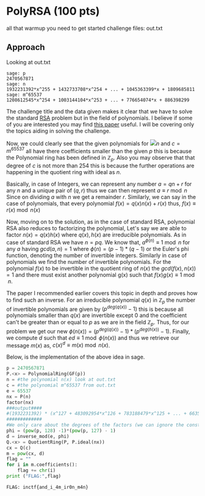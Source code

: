 # PolyRSA (100 pts)
all that warmup you need to get started
challenge files: out.txt

## Approach
Looking at out.txt
```
sage: p
2470567871
sage: n
1932231392*x^255 + 1432733708*x^254 + ... + 1045363399*x + 1809685811
sage: m^65537
1208612545*x^254 + 1003144104*x^253 + ... + 776654074*x + 886398299 
```
The challenge title and the data given makes it clear that we have to solve the standard [RSA](https://en.wikipedia.org/wiki/RSA_(cryptosystem)) problem but in the field of polynomials. I believe if some of you are interested you may find [this paper](http://www.diva-portal.se/smash/get/diva2:823505/FULLTEXT01.pdf) useful. I will be covering only the topics aiding in solving the challenge.

Now, we could clearly see that the given polynomials for <img src="https://render.githubusercontent.com/render/math?math=n">$n$ and $c = m^{65537}$ all have there coefficients smaller than the given $p$ this is because the Polynomial ring has been defined in $\mathbb{Z}_p$. Also you may observe that that degree of $c$ is not more than 254 this is because the further operations are happening in the quotient ring with ideal as $n$. 

Basically, in case of Integers, we can represent any number $a = qn + r$ for any $n$ and a unique pair of $(q,r)$ thus we can then represent $a \equiv r \bmod n$ Since on dividing $a$ with $n$ we get a remainder $r$. Similarly, we can say in the case of polynomials, that every polynomial $f(x) = q(x)n(x) + r(x)$
thus, $f(x) \equiv r(x) \bmod n(x)$

Now, moving on to the solution, as in the case of standard RSA, polynomial RSA also reduces to factorizing the polynomial, Let's say we are able to factor $n(x) = q(x)h(x)$ where $q(x), h(x)$ are irreducible polynomials. As in case of standard RSA we have $n=pq$. We know that, $a^{\phi(n)} \equiv 1 \bmod n$ for any $a$ having $gcd(a,n) = 1$ where $\phi(n) = (p-1)*(q-1)$ or the Euler's phi function, denoting the number of invertible integers. Similarly in case of polynomials we find the number of invertible polynomials. For the polynomial $f(x)$ to be invertible in the quotient ring of $n(x)$ the $gcd(f(x), n(x)) = 1$ and there must exist another polynomial g(x) such that $f(x)g(x) \equiv 1 \bmod n$. 

The paper I recommended earlier covers this topic in depth and proves how to find such an inverse. For an irreducible polynomial $q(x)$ in $\mathbb{Z}_p$ the number of invertible polynomials are given by $(p^{deg(q(x))} - 1)$ this is because all polynomials smaller than $q(x)$ are invertible except 0 and the coefficient can't be greater than or equal to $p$ as we are in the field $\mathbb{Z}_p$. Thus, for our problem we get our new $\phi(n(x)) = (p^{deg(q(x))} -1)*(p^{deg(h(x))} -1)$. Finally, we compute $d$ such that $ed \equiv 1 \bmod \phi(n(x))$ and thus we retrieve our message $m(x)$ as, $c(x)^d \equiv m(x) \bmod n(x)$.

Below, is the implementation of the above idea in sage.
```python
p = 2470567871
P.<x> = PolynomialRing(GF(p))
n = #the polynomial n(x) look at out.txt
c = #the polynomial m^65537 from out.txt
e = 65537
nx = P(n)
factor(nx)
###output####
#(1932231392) * (x^127 + 483092954*x^126 + 783188479*x^125 + ... + 663555668) * (x^128 + 627460182*x^127 + 1594545998*x^126 + ... + 951119341*x + 2464448261)
#############
#We only care about the degrees of the factors (we can ignore the constant factor)
phi = (pow(p, 128) -1)*(pow(p, 127) - 1)
d = inverse_mod(e, phi)
Q.<x> = QuotientRing(P, P.ideal(nx))
cx = Q(c)
m = pow(cx, d)
flag = ""
for i in m.coefficients():
	flag += chr(i)
print ("FLAG:",flag)
```

`FLAG: inctf{and_i_4m_ir0n_m4n}`